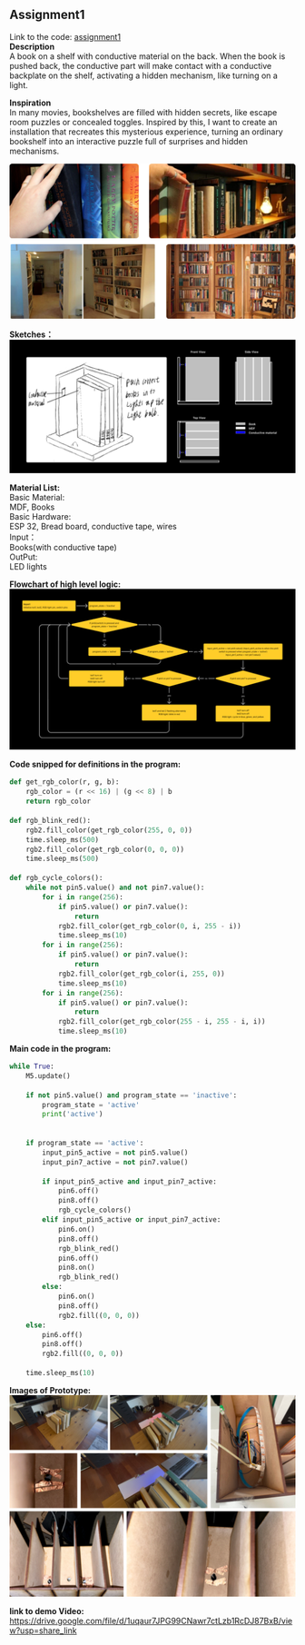 ## Assignment1  
Link to the code: [assignment1](Project1.py)     
**Description**  
A book on a shelf with conductive material on the back. When the book is pushed back, the conductive part will make contact with a conductive backplate on the shelf, activating a hidden mechanism, like turning on a light.

**Inspiration**  
In many movies, bookshelves are filled with hidden secrets, like escape room puzzles or concealed toggles. Inspired by this, I want to create an installation that recreates this mysterious experience, turning an ordinary bookshelf into an interactive puzzle full of surprises and hidden mechanisms.  

![inspiration images](inspiration_images.png)

**Sketches：**  
![sketches](Sketch.png)

**Material List:**  
Basic Material:  
MDF, Books  
Basic Hardware:  
ESP 32, Bread board, conductive tape, wires  
Input：  
Books(with conductive tape)  
OutPut:  
LED lights 

**Flowchart of high level logic:**   
![digram](Flowchart.png)




**Code snipped for definitions in the program:** 

```Python
def get_rgb_color(r, g, b):
    rgb_color = (r << 16) | (g << 8) | b
    return rgb_color

def rgb_blink_red():
    rgb2.fill_color(get_rgb_color(255, 0, 0))
    time.sleep_ms(500)
    rgb2.fill_color(get_rgb_color(0, 0, 0))
    time.sleep_ms(500)

def rgb_cycle_colors():
    while not pin5.value() and not pin7.value():
        for i in range(256):
            if pin5.value() or pin7.value():
                return
            rgb2.fill_color(get_rgb_color(0, i, 255 - i))
            time.sleep_ms(10)
        for i in range(256):
            if pin5.value() or pin7.value():
                return
            rgb2.fill_color(get_rgb_color(i, 255, 0))
            time.sleep_ms(10)
        for i in range(256):
            if pin5.value() or pin7.value():
                return
            rgb2.fill_color(get_rgb_color(255 - i, 255 - i, i))
            time.sleep_ms(10)
```

**Main code in the program:** 
```Python
while True:
    M5.update()

    if not pin5.value() and program_state == 'inactive':
        program_state = 'active'
        print('active')
       

    if program_state == 'active':
        input_pin5_active = not pin5.value()
        input_pin7_active = not pin7.value()

        if input_pin5_active and input_pin7_active:
            pin6.off()
            pin8.off()
            rgb_cycle_colors()
        elif input_pin5_active or input_pin7_active:
            pin6.on()
            pin8.off()
            rgb_blink_red() 
            pin6.off()
            pin8.on()
            rgb_blink_red()
        else:
            pin6.on()   
            pin8.off()
            rgb2.fill((0, 0, 0))
    else:
        pin6.off()
        pin8.off()
        rgb2.fill((0, 0, 0))

    time.sleep_ms(10)
```
**Images of Prototype:**
![Detail_Images](Detail_Images.png)

**link to demo Video:**  
https://drive.google.com/file/d/1uqaur7JPG99CNawr7ctLzb1RcDJ87BxB/view?usp=share_link

